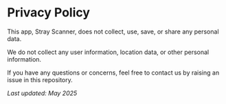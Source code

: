 # Privacy Policy

This app, Stray Scanner, does not collect, use, save, or share any personal data.

We do not collect any user information, location data, or other personal information.

If you have any questions or concerns, feel free to contact us by raising an issue in this repository.

_Last updated: May 2025_

